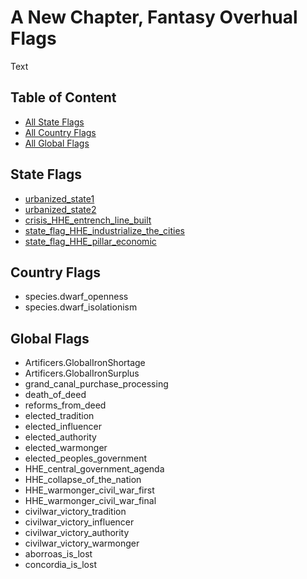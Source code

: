 # A New Chapter, Fantasy Overhual Flags

Text

## Table of Content

* [All State Flags](#list-state-flags)
* [All Country Flags](#list-country-flags)
* [All Global Flags](#list-global-flags)

## State Flags

* [urbanized_state1](#urbanized_state1)
* [urbanized_state2](#urbanized_state2)
* [crisis_HHE_entrench_line_built](#crisis_HHE_entrench_line_built)
* [state_flag_HHE_industrialize_the_cities](#state_flag_HHE_industrialize_the_cities)
* [state_flag_HHE_pillar_economic](#state_flag_HHE_pillar_economic)

## Country Flags

* species.dwarf_openness
* species.dwarf_isolationism

## Global Flags

* Artificers.GlobalIronShortage
* Artificers.GlobalIronSurplus
* grand_canal_purchase_processing
* death_of_deed
* reforms_from_deed
* elected_tradition
* elected_influencer
* elected_authority
* elected_warmonger
* elected_peoples_government
* HHE_central_government_agenda
* HHE_collapse_of_the_nation
* HHE_warmonger_civil_war_first
* HHE_warmonger_civil_war_final
* civilwar_victory_tradition
* civilwar_victory_influencer
* civilwar_victory_authority
* civilwar_victory_warmonger
* aborroas_is_lost
* concordia_is_lost